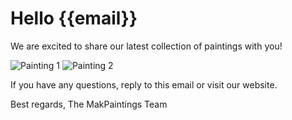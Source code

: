 # Hello {{email}}

We are excited to share our latest collection of paintings with you!

![Painting 1](https://example.com/images/painting1.jpg)
![Painting 2](https://example.com/images/painting2.jpg)

If you have any questions, reply to this email or visit our website.

Best regards,
The MakPaintings Team
